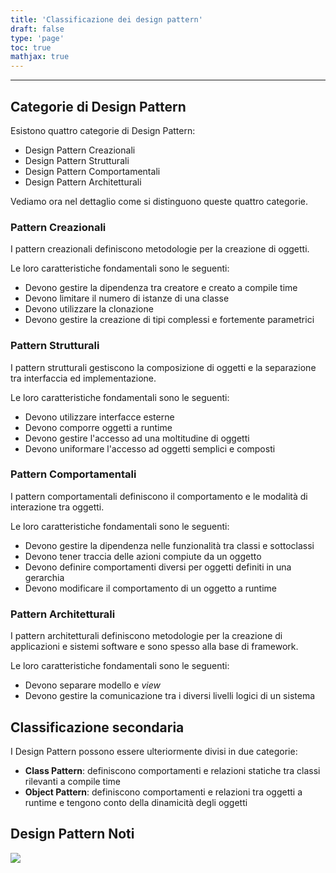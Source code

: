 ```yaml
---
title: 'Classificazione dei design pattern'
draft: false
type: 'page'
toc: true
mathjax: true
---
```


---

## Categorie di Design Pattern

Esistono quattro categorie di Design Pattern:

- Design Pattern Creazionali
- Design Pattern Strutturali
- Design Pattern Comportamentali
- Design Pattern Architetturali

Vediamo ora nel dettaglio come si distinguono queste quattro categorie.

### Pattern Creazionali

I pattern creazionali definiscono metodologie per la creazione di oggetti.

Le loro caratteristiche fondamentali sono le seguenti:

- Devono gestire la dipendenza tra creatore e creato a compile time
- Devono limitare il numero di istanze di una classe
- Devono utilizzare la clonazione
- Devono gestire la creazione di tipi complessi e fortemente parametrici

### Pattern Strutturali

I pattern strutturali gestiscono la composizione di oggetti e la separazione tra interfaccia ed implementazione.

Le loro caratteristiche fondamentali sono le seguenti:

- Devono utilizzare interfacce esterne
- Devono comporre oggetti a runtime
- Devono gestire l'accesso ad una moltitudine di oggetti
- Devono uniformare l'accesso ad oggetti semplici e composti

### Pattern Comportamentali

I pattern comportamentali definiscono il comportamento e le modalità di interazione tra oggetti.

Le loro caratteristiche fondamentali sono le seguenti:

- Devono gestire la dipendenza nelle funzionalità tra classi e sottoclassi
- Devono tener traccia delle azioni compiute da un oggetto
- Devono definire comportamenti diversi per oggetti definiti in una gerarchia
- Devono modificare il comportamento di un oggetto a runtime

### Pattern Architetturali

I pattern architetturali definiscono metodologie per la creazione di applicazioni e sistemi software e sono spesso alla base di framework.

Le loro caratteristiche fondamentali sono le seguenti:

- Devono separare modello e *view*
- Devono gestire la comunicazione tra i diversi livelli logici di un sistema

## Classificazione secondaria

I Design Pattern possono essere ulteriormente divisi in due categorie:

- **Class Pattern**: definiscono comportamenti e relazioni statiche tra classi rilevanti a compile time
- **Object Pattern**: definiscono comportamenti e relazioni tra oggetti a runtime e tengono conto della dinamicità degli oggetti

## Design Pattern Noti

![](../../images/Pasted%20image%2020221126124703.png)
